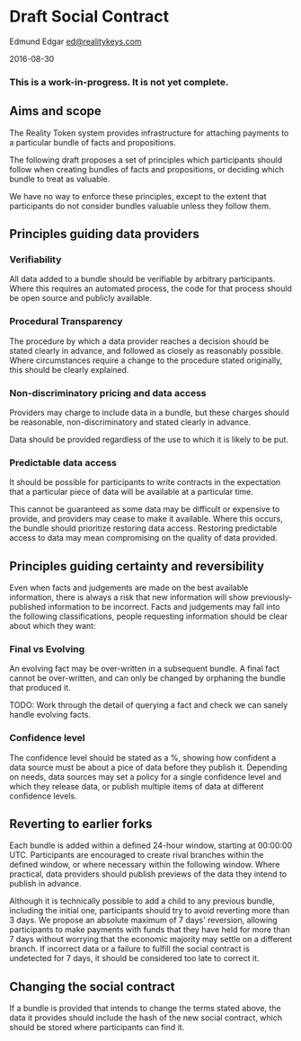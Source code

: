 # Draft Social Contract

Edmund Edgar
<ed@realitykeys.com>

2016-08-30

### This is a work-in-progress. It is not yet complete.


## Aims and scope

The Reality Token system provides infrastructure for attaching payments to a particular bundle of facts and propositions. 

The following draft proposes a set of principles which participants should follow when creating bundles of facts and propositions, or deciding which bundle to treat as valuable.

We have no way to enforce these principles, except to the extent that participants do not consider bundles valuable unless they follow them.


## Principles guiding data providers

### Verifiability

All data added to a bundle should be verifiable by arbitrary participants. Where this requires an automated process, the code for that process should be open source and publicly available.

### Procedural Transparency

The procedure by which a data provider reaches a decision should be stated clearly in advance, and followed as closely as reasonably possible. Where circumstances require a change to the procedure stated originally, this should be clearly explained.

### Non-discriminatory pricing and data access

Providers may charge to include data in a bundle, but these charges should be reasonable, non-discriminatory and stated clearly in advance.

Data should be provided regardless of the use to which it is likely to be put.

### Predictable data access

It should be possible for participants to write contracts in the expectation that a particular piece of data will be available at a particular time. 

This cannot be guaranteed as some data may be difficult or expensive to provide, and providers may cease to make it available. Where this occurs, the bundle should prioritize restoring data access. Restoring predictable access to data may mean compromising on the quality of data provided.


## Principles guiding certainty and reversibility

Even when facts and judgements are made on the best available information, there is always a risk that new information will show previously-published information to be incorrect. Facts and judgements may fall into the following classifications, people requesting information should be clear about which they want:

### Final vs Evolving

An evolving fact may be over-written in a subsequent bundle. A final fact cannot be over-written, and can only be changed by orphaning the bundle that produced it.

TODO: Work through the detail of querying a fact and check we can sanely handle evolving facts.

### Confidence level

The confidence level should be stated as a %, showing how confident a data source must be about a pice of data before they publish it. Depending on needs, data sources may set a policy for a single confidence level and which they release data, or publish multiple items of data at different confidence levels.


## Reverting to earlier forks

Each bundle is added within a defined 24-hour window, starting at 00:00:00 UTC. Participants are encouraged to create rival branches within the defined window, or where necessary within the following window. Where practical, data providers should publish previews of the data they intend to publish in advance.

Although it is technically possible to add a child to any previous bundle, including the initial one, participants should try to avoid reverting more than 3 days. We propose an absolute maximum of 7 days' reversion, allowing participants to make payments with funds that they have held for more than 7 days without worrying that the economic majority may settle on a different branch. If incorrect data or a failure to fulfill the social contract is undetected for 7 days, it should be considered too late to correct it.


## Changing the social contract

If a bundle is provided that intends to change the terms stated above, the data it provides should include the hash of the new social contract, which should be stored where participants can find it.
